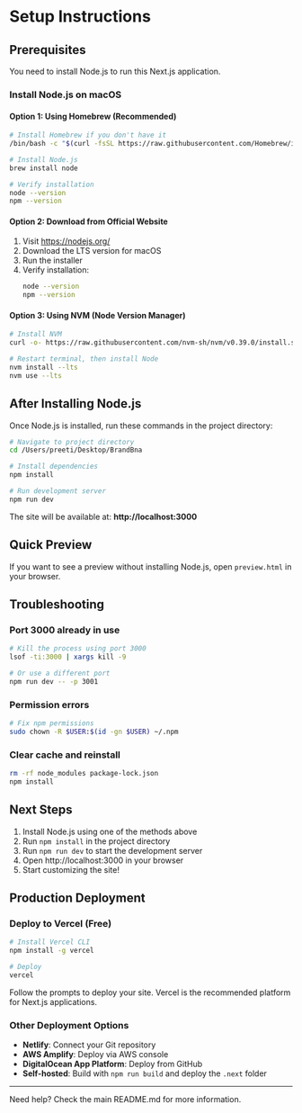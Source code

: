 # Setup Instructions

## Prerequisites

You need to install Node.js to run this Next.js application.

### Install Node.js on macOS

#### Option 1: Using Homebrew (Recommended)

```bash
# Install Homebrew if you don't have it
/bin/bash -c "$(curl -fsSL https://raw.githubusercontent.com/Homebrew/install/HEAD/install.sh)"

# Install Node.js
brew install node

# Verify installation
node --version
npm --version
```

#### Option 2: Download from Official Website

1. Visit https://nodejs.org/
2. Download the LTS version for macOS
3. Run the installer
4. Verify installation:
   ```bash
   node --version
   npm --version
   ```

#### Option 3: Using NVM (Node Version Manager)

```bash
# Install NVM
curl -o- https://raw.githubusercontent.com/nvm-sh/nvm/v0.39.0/install.sh | bash

# Restart terminal, then install Node
nvm install --lts
nvm use --lts
```

## After Installing Node.js

Once Node.js is installed, run these commands in the project directory:

```bash
# Navigate to project directory
cd /Users/preeti/Desktop/BrandBna

# Install dependencies
npm install

# Run development server
npm run dev
```

The site will be available at: **http://localhost:3000**

## Quick Preview

If you want to see a preview without installing Node.js, open `preview.html` in your browser.

## Troubleshooting

### Port 3000 already in use

```bash
# Kill the process using port 3000
lsof -ti:3000 | xargs kill -9

# Or use a different port
npm run dev -- -p 3001
```

### Permission errors

```bash
# Fix npm permissions
sudo chown -R $USER:$(id -gn $USER) ~/.npm
```

### Clear cache and reinstall

```bash
rm -rf node_modules package-lock.json
npm install
```

## Next Steps

1. Install Node.js using one of the methods above
2. Run `npm install` in the project directory
3. Run `npm run dev` to start the development server
4. Open http://localhost:3000 in your browser
5. Start customizing the site!

## Production Deployment

### Deploy to Vercel (Free)

```bash
# Install Vercel CLI
npm install -g vercel

# Deploy
vercel
```

Follow the prompts to deploy your site. Vercel is the recommended platform for Next.js applications.

### Other Deployment Options

- **Netlify**: Connect your Git repository
- **AWS Amplify**: Deploy via AWS console
- **DigitalOcean App Platform**: Deploy from GitHub
- **Self-hosted**: Build with `npm run build` and deploy the `.next` folder

---

Need help? Check the main README.md for more information.
